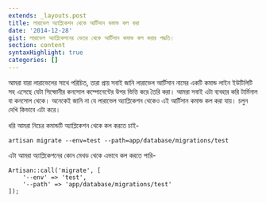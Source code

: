 ```yaml
---
extends: _layouts.post
title: লারাভেল অ্যাপ্লিকেশন থেকে আর্টিসান কমান্ড কল করা
date: '2014-12-28'
gist: লারাভেল অ্যাপ্লিকেশনের ভেতর থেকে আর্টিসান কমান্ড কল করার পদ্ধতি।
section: content
syntaxHighlight: true
categories: []
---
```


আমরা যারা লারাভেলের সাথে পরিচিত, তারা প্রায় সবাই জানি লারাভেল আর্টিসান নামের একটি কমান্ড লাইন ইউটিলিটি সহ এসেছে যেটা সিম্ফোনীর কনসোল কম্পোনেন্টের উপর ভিত্তি করে তৈরি করা। আমরা সবাই এটা ব্যবহার করি টার্মিনাল বা কনসোল থেকে। অনেকেই জানি না যে লারাভেল অ্যাপ্লিকেশন থেকেও এই আর্টিসান কমান্ড কল করা যায়। চলুন দেখি কিভাবে এটা করে।

ধরি আমরা নিচের কমান্ডটি অ্যাপ্লিকেশন থেকে কল করতে চাই-

```
artisan migrate --env=test --path=app/database/migrations/test
```

এটা আমরা অ্যাপ্লিকেশনের কোন মেথড থেকে এভাবে কল করতে পারি-

```
Artisan::call('migrate', [
    '--env' => 'test',
    '--path' => 'app/database/migrations/test'
]);
```
